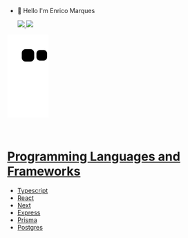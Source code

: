 - 👋 Hello I'm Enrico Marques

  <div>
  <a href="https://github.com/enrico-marques">
  <img height="180em" src="https://github-readme-stats.vercel.app/api?username=enrico-marques&show_icons=true&theme=dracula&include_all_commits=true&count_private=true"/>
  <img height="180em" src="https://github-readme-stats.vercel.app/api/top-langs/?username=enrico-marques&layout=compact&langs_count=16&theme=dracula"/>
<div>

![Snake animation](https://github.com/enrico-marques/enrico-marques/blob/output/github-contribution-grid-snake.svg)
  
 <br>
 
# Programming Languages and Frameworks

- Typescript
- React
- Next
- Express
- Prisma
- Postgres 
